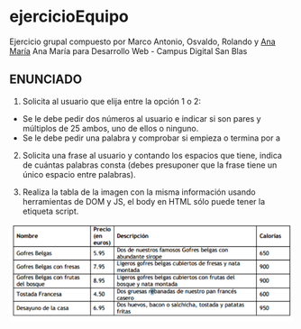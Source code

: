 # ejercicioEquipo
Ejercicio grupal compuesto por Marco Antonio, Osvaldo, Rolando y [Ana María](https://github.com/AnaMariaVladPichiu) Ana María para Desarrollo Web - Campus Digital San Blas

## ENUNCIADO

1. Solicita al usuario que elija entre la opción 1 o 2:
- Se le debe pedir dos números al usuario e indicar si son pares y múltiplos de 25 ambos, uno de ellos o ninguno.
- Se le debe pedir una palabra y comprobar si empieza o termina por a

2. Solicita una frase al usuario y contando los espacios que tiene, indica de cuántas palabras consta (debes presuponer que la frase tiene un único espacio entre palabras).

3. Realiza la tabla de la imagen con la misma información usando herramientas de DOM y JS, el body en HTML sólo puede tener la etiqueta script.

![img](./imgEnunciado/ejercicio.png)
